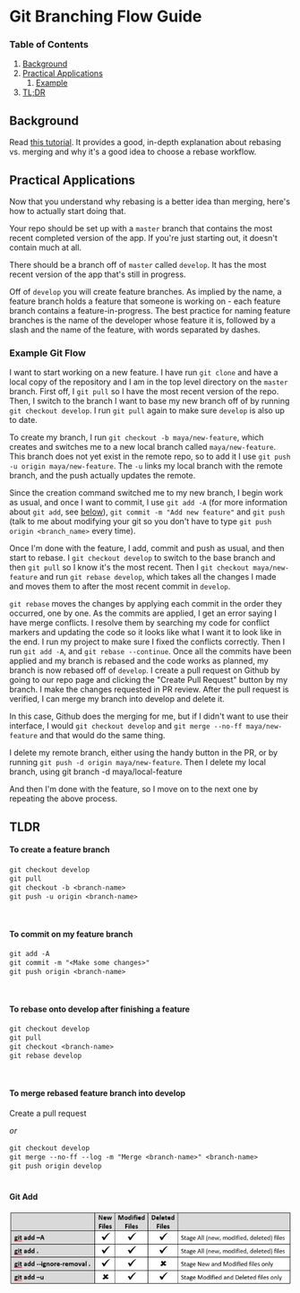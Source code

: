 # Git Branching Flow Guide
### Table of Contents
1. [Background](#background)
2. [Practical Applications](#practical-applications)
    1. [Example](#example-git-flow)
3. [TL;DR](#tldr)

## Background
Read [this tutorial](https://www.atlassian.com/git/tutorials/merging-vs-rebasing/workflow-walkthrough). It provides a good, in-depth explanation
about rebasing vs. merging and why it's a good idea to choose a rebase
workflow.

## Practical Applications
Now that you understand why rebasing is a better idea than merging, here's how to actually start doing that.

Your repo should be set up with a `master` branch that contains
the most recent completed version of the app. If you're just starting out, it doesn't contain much at all.

There should be a branch off of `master` called `develop`. It has the most recent version of the app that's still in progress.

Off of `develop` you will create feature branches. As implied by the name, a feature branch holds a feature that someone is working on - each feature branch contains a feature-in-progress. The best practice for naming feature branches is the name of the developer whose feature it is, followed by a slash and the name of the feature, with words separated by dashes.

### Example Git Flow
I want to start working on a new feature. I have run `git clone` and have a local copy of the repository and I am in the top level directory on the `master` branch. First off, I `git pull` so I have the most recent version of the repo. Then, I switch to the branch I want to base my new branch off of by running `git checkout develop`. I run `git pull` again to make sure `develop` is also up to date.

To create my branch, I run `git checkout -b maya/new-feature`, which creates and switches me to a new local branch called `maya/new-feature`. This branch does not yet exist in the remote repo, so to add it I use `git push -u origin maya/new-feature`. The `-u` links my local branch with the remote branch, and the push actually updates the remote.

Since the creation command switched me to my new branch, I begin work as usual, and once I want to commit, I use `git add -A` (for more information about `git add`, see [below](#git-add)), `git commit -m "Add new feature"` and `git push` (talk to me about modifying your git so you don't have to type `git push origin <branch_name>` every time).

Once I'm done with the feature, I add, commit and push as usual, and then start to rebase. I `git checkout develop` to switch to the base branch and then `git pull` so I know it's the most recent. Then I `git checkout maya/new-feature` and run `git rebase develop`, which takes all the changes I made and moves them to after the most recent commit in `develop`.

`git rebase` moves the changes by applying each commit in the order they occurred, one by one. As the commits are applied, I get an error saying I have merge conflicts. I resolve them by searching my code for conflict markers and updating the code so it looks like what I want it to look like in the end. I run my project to make sure I fixed the conflicts correctly. Then I run `git add -A`, and `git rebase --continue`. Once all the commits have been applied and my branch is rebased and the code works as planned, my branch is now rebased off of `develop`. I create a pull request on Github by going to our repo page and clicking the "Create Pull Request" button by my branch. I make the changes requested in PR review. After the pull request is verified, I can merge my branch into develop and delete it.

In this case, Github does the merging for me, but if I didn't want to use their interface, I would `git checkout develop` and `git merge --no-ff maya/new-feature` and that would do the same thing.

I delete my remote branch, either using the handy button in the PR, or by running `git push -d origin maya/new-feature`. Then I delete my local branch, using git branch -d maya/local-feature

And then I'm done with the feature, so I move on to the next one by repeating the above process.

## TLDR

#### To create a feature branch
```
git checkout develop
git pull
git checkout -b <branch-name>
git push -u origin <branch-name>
```
<br>

#### To commit on my feature branch
```
git add -A
git commit -m "<Make some changes>"
git push origin <branch-name>
```
<br>

#### To rebase onto develop after finishing a feature
```
git checkout develop
git pull
git checkout <branch-name>
git rebase develop
```
<br>

#### To merge rebased feature branch into develop
Create a pull request

*or*

```
git checkout develop
git merge --no-ff --log -m "Merge <branch-name>" <branch-name>
git push origin develop
```
#
#### Git Add
![](images/git-add.jpg)
